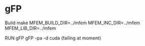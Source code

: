 # gFP


Build
  make MFEM_BUILD_DIR=../mfem MFEM_INC_DIR=../mfem MFEM_LIB_DIR=../mfem

RUN
  gFP
  gFP -pa -d cuda (failing at moment)